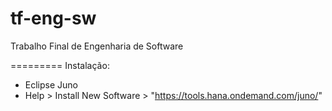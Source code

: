tf-eng-sw
=========

Trabalho Final de Engenharia de Software

=========
Instalação:
- Eclipse Juno
- Help > Install New Software > "https://tools.hana.ondemand.com/juno/"
